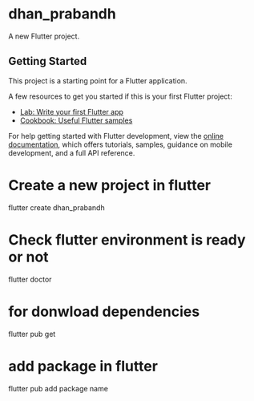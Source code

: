 # dhan_prabandh

A new Flutter project.

## Getting Started

This project is a starting point for a Flutter application.

A few resources to get you started if this is your first Flutter project:

- [Lab: Write your first Flutter app](https://docs.flutter.dev/get-started/codelab)
- [Cookbook: Useful Flutter samples](https://docs.flutter.dev/cookbook)

For help getting started with Flutter development, view the
[online documentation](https://docs.flutter.dev/), which offers tutorials,
samples, guidance on mobile development, and a full API reference.


# Create a new project in flutter

flutter create dhan_prabandh

# Check flutter environment is ready or not

flutter doctor

# for donwload dependencies

flutter pub get

# add package in flutter

flutter pub add package name
